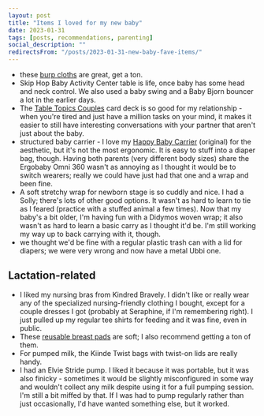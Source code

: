 ```yaml
---
layout: post
title: "Items I loved for my new baby"
date: 2023-01-31
tags: [posts, recommendations, parenting]
social_description: ""
redirectsFrom: "/posts/2023-01-31-new-baby-fave-items/"
---
```


 - these [burp cloths](https://www.amazon.com/dp/B07NSVTFS3) are great, get a ton. 
 - Skip Hop Baby Activity Center table is life, once baby has some head and neck control. We also used a baby swing and a Baby Bjorn bouncer a lot in the earlier days.
 - The [Table Topics Couples](https://tabletopics.com/products/couples) card deck is so good for my relationship - when you're tired and just have a million tasks on your mind, it makes it easier to still have interesting conversations with your partner that aren't just about the baby. 
 - structured baby carrier - I love my [Happy Baby Carrier](https://happybabycarriers.com/products/original-baby-carrier) (original) for the aesthetic, but it's not the most ergonomic. It is easy to stuff into a diaper bag, though. Having both parents (very different body sizes) share the Ergobaby Omni 360 wasn't as annoying as I thought it would be to switch wearers; really we could have just had that one and a wrap and been fine. 
 - A soft stretchy wrap for newborn stage is so cuddly and nice. I had a Solly; there's lots of other good options. It wasn't as hard to learn to tie as I feared (practice with a stuffed animal a few times). Now that my baby's a bit older, I'm having fun with a Didymos woven wrap; it also wasn't as hard to learn a basic carry as I thought it'd be. I'm still working my way up to back carrying with it, though.
 - we thought we'd be fine with a regular plastic trash can with a lid for diapers; we were very wrong and now have a metal Ubbi one.
 
 
 ## Lactation-related
 - I liked my nursing bras from Kindred Bravely. I didn't like or really wear any of the specialized nursing-friendly clothing I bought, except for a couple dresses I got (probably at Seraphine, if I'm remembering right). I just pulled up my regular tee shirts for feeding and it was fine, even in public.
 - These [reusable breast pads](https://www.amazon.com/gp/product/B07NY11LCN) are soft; I also recommend getting a ton of them.
 - For pumped milk, the Kiinde Twist bags with twist-on lids are really handy.
 - I had an Elvie Stride pump. I liked it because it was portable, but it was also finicky - sometimes it would be slightly misconfigured in some way and wouldn't collect any milk despite using it for a full pumping session. I'm still a bit miffed by that. If I was had to pump regularly rather than just occasionally, I'd have wanted something else, but it worked. 

